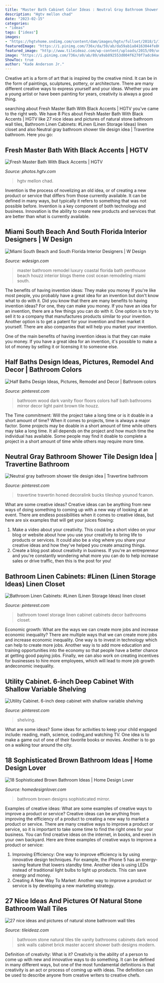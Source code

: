 ```yaml
---
title: "Master Bath Cabinet Color Ideas : Neutral Gray Bathroom Shower Tile Design Idea"
description: "Hgtv mellon chad"
date: "2023-02-15"
categories:
- "ideas"
tags: ["ideas"]
images:
- "https://hgtvhome.sndimg.com/content/dam/images/hgtv/fullset/2018/1/18/0/OA18_Anders-Lasater-Architects_High-Drive_4.jpg.rend.hgtvcom.966.1449.suffix/1516295414740.jpeg"
featuredImage: "https://i.pinimg.com/736x/da/59/ab/da59ab1a84163044fe86fa32552e67e7--schrock-cabinets-basement-apartment.jpg"
featured_image: "http://www.tileideaz.com/wp-content/uploads/2015/09/uncategorized-amazing-natural-stone-bathroom-accessories-natural-stone-bathroom-accessories-natural-stone-bathroom-accessories-natural-stone-bathroom-wall-natural-stone-bathroom-wall-tile-murals.jpg"
image: "https://i.pinimg.com/736x/a9/ab/89/a9ab892553d004f6270f7adc84ad9917.jpg"
ShowToc: true
author: "Kade Anderson Jr."
---
```



Creative art is a form of art that is inspired by the creative mind. It can be in the form of paintings, sculptures, pottery, or architecture. There are many different creative ways to express yourself and your ideas. Whether you are a young artist or have been painting for years, creativity is always a good thing.

	

		
searching about Fresh Master Bath With Black Accents | HGTV you've came to the right web. We have 8 Pics about Fresh Master Bath With Black Accents | HGTV like 27 nice ideas and pictures of natural stone bathroom wall tiles, Bathroom Linen Cabinets: #Linen (Linen Storage Ideas) linen closet and also Neutral gray bathroom shower tile design idea | Travertine bathroom. Here you go:
		
    
## Fresh Master Bath With Black Accents | HGTV

<img loading=lazy src="https://hgtvhome.sndimg.com/content/dam/images/hgtv/fullset/2018/1/18/0/OA18_Anders-Lasater-Architects_High-Drive_4.jpg.rend.hgtvcom.966.1449.suffix/1516295414740.jpeg" onerror="this.onerror=null;this.src='https://tse1.mm.bing.net/th?id=OIP.oDZRr3LiluErJU5L2wIR1gHaLH&amp;pid=15.1';" alt="Fresh Master Bath With Black Accents | HGTV">

_Source: photos.hgtv.com_

>hgtv mellon chad. 

	

Invention is the process of novelizing an old idea, or of creating a new product or service that differs from those currently available. It can be defined in many ways, but typically it refers to something that was not possible before. Invention is a key component of both technology and business. Innovation is the ability to create new products and services that are better than what is currently available.

    
## Miami South Beach And South Florida Interior Designers | W Design

<img loading=lazy src="http://wdesign.com/wp-content/uploads/2012/09/Waterfield-Master-Bath-1-formatted.jpg" onerror="this.onerror=null;this.src='https://tse1.mm.bing.net/th?id=OIP.15N-xX4CWkRcMLydpNEiwgHaE1&amp;pid=15.1';" alt="Miami South Beach and South Florida Interior Designers | W Design">

_Source: wdesign.com_

>master bathroom remodel luxury coastal florida bath penthouse beach houzz interior blogs theme cost ocean remodeling miami south. 

	

The benefits of having invention ideas: They make you money
If you're like most people, you probably have a great idea for an invention but don't know what to do with it. Did you know that there are many benefits to having invention ideas? For one, they can make you money.
If you have an idea for an invention, there are a few things you can do with it. One option is to try to sell it to a company that manufactures products similar to your invention. Another option is to get a patent for your invention and then market it yourself. There are also companies that will help you market your invention.

One of the main benefits of having invention ideas is that they can make you money. If you have a great idea for an invention, it's possible to make a lot of money by selling it or licensing it to someone else.

    
## Half Baths Design Ideas, Pictures, Remodel And Decor | Bathroom Colors

<img loading=lazy src="https://i.pinimg.com/736x/2e/eb/54/2eeb54736fcd94646a6484a46615a6ba--bathroom-colors-bathroom-mirrors.jpg" onerror="this.onerror=null;this.src='https://tse3.mm.bing.net/th?id=OIP.ij---hLEZRkaejDrFskrpQHaJ4&amp;pid=15.1';" alt="Half Baths Design Ideas, Pictures, Remodel and Decor | Bathroom colors">

_Source: pinterest.com_

>bathroom wood dark vanity floor floors colors half bath bathrooms mirror decor light paint brown tile houzz. 

	

The Time commitment: Will the project take a long time or is it doable in a short amount of time?
When it comes to projects, time is always a major factor. Some projects may be doable in a short amount of time while others may take a long time. It all depends on the project and how much time the individual has available. Some people may find it doable to complete a project in a short amount of time while others may require more time.

    
## Neutral Gray Bathroom Shower Tile Design Idea | Travertine Bathroom

<img loading=lazy src="https://i.pinimg.com/736x/8f/0c/05/8f0c056099e795bbc5a3615e2d99664b.jpg" onerror="this.onerror=null;this.src='https://tse3.mm.bing.net/th?id=OIP.uVFJRDWZ7IcMDM2E6NPedwHaKu&amp;pid=15.1';" alt="Neutral gray bathroom shower tile design idea | Travertine bathroom">

_Source: pinterest.com_

>travertine travertin honed decoralink bucks tileshop younod fcanon. 

	

What are some creative ideas?
Creative ideas can be anything from new ways of doing something to coming up with a new way of looking at an event. There are endless possibilities when it comes to creative ideas, but here are six examples that will get your juices flowing: 
1. Make a video about your creativity. This could be a short video on your blog or website about how you use your creativity to bring life to products or services. It could also be a vlog where you share your creative ideas and how they've helped you create amazing things. 
2. Create a blog post about creativity in business. If you're an entrepreneur and you're constantly wondering what more you can do to help increase sales or drive traffic, then this is the post for you!

    
## Bathroom Linen Cabinets: #Linen (Linen Storage Ideas) Linen Closet

<img loading=lazy src="https://i.pinimg.com/736x/a9/ab/89/a9ab892553d004f6270f7adc84ad9917.jpg" onerror="this.onerror=null;this.src='https://tse1.mm.bing.net/th?id=OIP.y67BsQ_KYx-uD3OykrvI6AHaKo&amp;pid=15.1';" alt="Bathroom Linen Cabinets: #Linen (Linen Storage Ideas) linen closet">

_Source: pinterest.com_

>bathroom towel storage linen cabinet cabinets decor bathrooms closet. 

	

Economic growth: What are the ways we can create more jobs and increase economic inequality?
There are multiple ways that we can create more jobs and increase economic inequality. One way is to invest in technology which can help to create more jobs. Another way is to add more education and training opportunities into the economy so that people have a better chance at getting good paying jobs. Finally, we can also work on creating incentives for businesses to hire more employees, which will lead to more job growth andeconomic inequality.

    
## Utility Cabinet. 6-inch Deep Cabinet With Shallow Variable Shelving

<img loading=lazy src="https://i.pinimg.com/736x/da/59/ab/da59ab1a84163044fe86fa32552e67e7--schrock-cabinets-basement-apartment.jpg" onerror="this.onerror=null;this.src='https://tse2.mm.bing.net/th?id=OIP.vKIYRjQjQjZa1Pmpu0-8WAHaKx&amp;pid=15.1';" alt="Utility Cabinet. 6-inch deep cabinet with shallow variable shelving">

_Source: pinterest.com_

>shelving. 

	

What are some ideas?
Some ideas for activities to keep your child engaged include: reading, math, science, coding,and watching TV. One idea is to make a game out of one of their favorite books or movies. Another is to go on a walking tour around the city.

    
## 18 Sophisticated Brown Bathroom Ideas | Home Design Lover

<img loading=lazy src="https://homedesignlover.com/wp-content/uploads/2012/11/4-eisenheim.jpg" onerror="this.onerror=null;this.src='https://tse4.mm.bing.net/th?id=OIP.66lgxW84q3iS3QgPByF-xgHaKZ&amp;pid=15.1';" alt="18 Sophisticated Brown Bathroom Ideas | Home Design Lover">

_Source: homedesignlover.com_

>bathroom brown designs sophisticated mirror. 

	

Examples of creative ideas: What are some examples of creative ways to improve a product or service?
Creative ideas can be anything from improving the efficiency of a product to creating a new way to market a product or service. There are many creative ways to improve a product or service, so it is important to take some time to find the right ones for your business. You can find creative ideas on the internet, in books, and even in your own backyard. Here are three examples of creative ways to improve a product or service: 
1. Improving Efficiency: One way to improve efficiency is by using innovative design techniques. For example, the iPhone 5 has an energy-saving feature that lowers standby time. Another idea is using LEDs instead of traditional light bulbs to light up products. This can save energy and money. 
2. Creating A New Way To Market: Another way to improve a product or service is by developing a new marketing strategy.

    
## 27 Nice Ideas And Pictures Of Natural Stone Bathroom Wall Tiles

<img loading=lazy src="http://www.tileideaz.com/wp-content/uploads/2015/09/uncategorized-amazing-natural-stone-bathroom-accessories-natural-stone-bathroom-accessories-natural-stone-bathroom-accessories-natural-stone-bathroom-wall-natural-stone-bathroom-wall-tile-murals.jpg" onerror="this.onerror=null;this.src='https://tse1.mm.bing.net/th?id=OIP.xEBL6ZWDmGbv0J77p601-wHaK6&amp;pid=15.1';" alt="27 nice ideas and pictures of natural stone bathroom wall tiles">

_Source: tileideaz.com_

>bathroom stone natural tiles tile vanity bathrooms cabinets dark wood sink walls cabinet brick master accent shower bath designs modern. 

	

Definition of creativity: What is it?
Creativity is the ability of a person to come up with new and innovative ways to do something. It can be defined in many different ways, but one of the most fundamental definitions is that creativity is an act or process of coming up with ideas. The definition can be used to describe anyone from creative writers to creative chefs.

